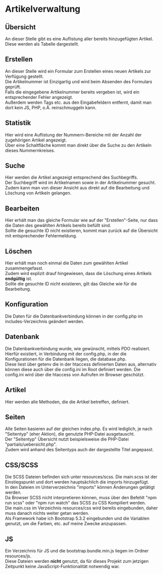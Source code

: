 # Artikelverwaltung

## Übersicht
An dieser Stelle gibt es eine Auflistung aller bereits hinzugefügten Artikel.  
Diese werden als Tabelle dargestellt.

## Erstellen
An dieser Stelle wird ein Formular zum Erstellen eines neuen Artikels zur Verfügung gestellt.  
Die Artikelnummer ist Einzigartig und wird beim Absenden des Formulars geprüft.  
Falls die eingegebene Artikelnummer bereits vergeben ist, wird ein entsprechender Fehler angezeigt.  
Außerdem werden Tags etc. aus den Eingabefeldern entfernt, damit man dort kein JS, PHP, o.Ä. reinschmuggeln kann.

## Statistik
Hier wird eine Auflistung der Nummern-Bereiche mit der Anzahl der zugehörigen Artikel angezeigt.  
Über eine Schaltfläche kommt man direkt über die Suche zu den Artikeln dieses Nummernkreises.

## Suche
Hier werden die Artikel angezeigt entsprechend des Suchbegriffs.   
Der Suchbegriff wird im Artikelnamen sowie in der Artikelnummer gesucht.  
Zudem kann man von dieser Ansicht aus direkt auf die Bearbeitung und Löschung von Artikeln gelangen.

## Bearbeiten
Hier erhält man das gleiche Formular wie auf der "Erstellen"-Seite, nur dass die Daten des gewählten Artikels bereits befüllt sind.  
Sollte die gesuchte ID nicht existieren, kommt man zurück auf die Übersicht mit entsprechender Fehlermeldung.

## Löschen
Hier erhält man noch einmal die Daten zum gewählten Artikel zusammengefasst.  
Zudem wird explizit drauf hingewiesen, dass die Löschung eines Artikels **endgültig** ist.  
Sollte die gesuchte ID nicht existieren, gilt das Gleiche wie für die Bearbeitung.

## Konfiguration
Die Daten für die Datenbankverbindung können in der config.php im includes-Verzeichnis geändert werden.

## Datenbank
Die Datenbankverbindung wurde, wie gewünscht, mittels PDO realisiert.   
Hierfür existiert, in Verbindung mit der config.php, in der die Konfigurationen für die Datenbank liegen, die database.php.   
Diese liest über getenv die in der htaccess definierten Daten aus, alternativ können diese auch über die config.ini im Root definiert werden.
Die config.ini wird über die htaccess von Aufrufen im Browser geschützt.

## Artikel
Hier werden alle Methoden, die die Artikel betreffen, definiert.

## Seiten
Alle Seiten basieren auf der gleichen index.php. Es wird lediglich, je nach "Seitentyp" (eher Aktion), die genutzte PHP-Datei ausgetauscht.   
Der "Seitentyp" Übersicht nutzt beispielsweise die PHP-Datei "partials/uebersicht.php".   
Zudem wird anhand des Seitentyps auch der dargestellte Titel angepasst.

## CSS/SCSS
Die SCSS Dateien befinden sich unter resources/scss. Die main.scss ist der Einstiegspunkt und dort werden hauptsächlich die imports hinzugefügt.   
In den Dateien im Unterverzeichnis "imports" können Änderungen getätigt werden.  
Da Browser SCSS nicht interpretieren können, muss über den Befehlt "npm run scss" oder "npm run watch" das SCSS zu CSS Kompiliert werden.   
Die main.css im Verzeichnis resources/css wird bereits eingebunden, daher muss danach nichts weiter getan werden.   
Als Framework habe ich Bootstrap 5.3.2 eingebunden und die Variablen genutzt, um die Farben, etc. auf meine Zwecke anzupassen.

## JS
Ein Verzeichnis für JS und die bootstrap.bundle.min.js liegen im Ordner resources/js.   
Diese Dateien werden **nicht** genutzt, da für dieses Projekt zum jetzigen Zeitpunkt keine JavaScript-Funktionalität notwendig war.
